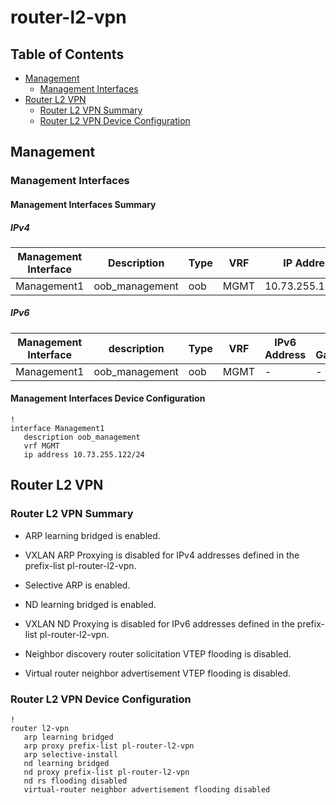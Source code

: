 # router-l2-vpn

## Table of Contents

- [Management](#management)
  - [Management Interfaces](#management-interfaces)
- [Router L2 VPN](#router-l2-vpn)
  - [Router L2 VPN Summary](#router-l2-vpn-summary)
  - [Router L2 VPN Device Configuration](#router-l2-vpn-device-configuration)

## Management

### Management Interfaces

#### Management Interfaces Summary

##### IPv4

| Management Interface | Description | Type | VRF | IP Address | Gateway |
| -------------------- | ----------- | ---- | --- | ---------- | ------- |
| Management1 | oob_management | oob | MGMT | 10.73.255.122/24 | 10.73.255.2 |

##### IPv6

| Management Interface | description | Type | VRF | IPv6 Address | IPv6 Gateway |
| -------------------- | ----------- | ---- | --- | ------------ | ------------ |
| Management1 | oob_management | oob | MGMT | - | - |

#### Management Interfaces Device Configuration

```eos
!
interface Management1
   description oob_management
   vrf MGMT
   ip address 10.73.255.122/24
```

## Router L2 VPN

### Router L2 VPN Summary

- ARP learning bridged is enabled.

- VXLAN ARP Proxying is disabled for IPv4 addresses defined in the prefix-list pl-router-l2-vpn.

- Selective ARP is enabled.

- ND learning bridged is enabled.

- VXLAN ND Proxying is disabled for IPv6 addresses defined in the prefix-list pl-router-l2-vpn.

- Neighbor discovery router solicitation VTEP flooding is disabled.

- Virtual router neighbor advertisement VTEP flooding is disabled.

### Router L2 VPN Device Configuration

```eos
!
router l2-vpn
   arp learning bridged
   arp proxy prefix-list pl-router-l2-vpn
   arp selective-install
   nd learning bridged
   nd proxy prefix-list pl-router-l2-vpn
   nd rs flooding disabled
   virtual-router neighbor advertisement flooding disabled
```
